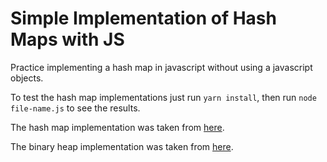 # Simple Implementation of Hash Maps with JS

Practice implementing a hash map in javascript without using a javascript objects.

To test the hash map implementations just run `yarn install`, then run `node file-name.js` to see the results.

The hash map implementation was taken from [here](https://medium.freecodecamp.org/how-to-implement-a-simple-hash-table-in-javascript-cb3b9c1f2997).

The binary heap implementation was taken from [here](https://eloquentjavascript.net/1st_edition/appendix2.html).